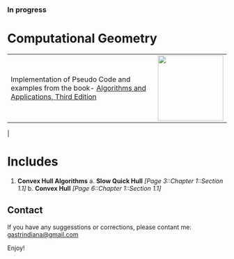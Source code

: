 ### In progress
# Computational Geometry
|  |  |
|--|--|
|Implementation of Pseudo Code and examples from the book- [Algorithms and Applications, Third Edition](http://www.cs.uu.nl/geobook/)   | <img src="http://www.cs.uu.nl/geobook/cover3.jpg" width="150"/>
 |


# Includes
1. **Convex Hull Algorithms**
	a. **Slow Quick Hull** *[Page 3::Chapter 1::Section 1.1]*
	b. **Convex Hull** *[Page 6::Chapter 1::Section 1.1]*

## Contact
If you have any suggesstions or corrections, please contant me:
gastrindiana@gmail.com

Enjoy!
